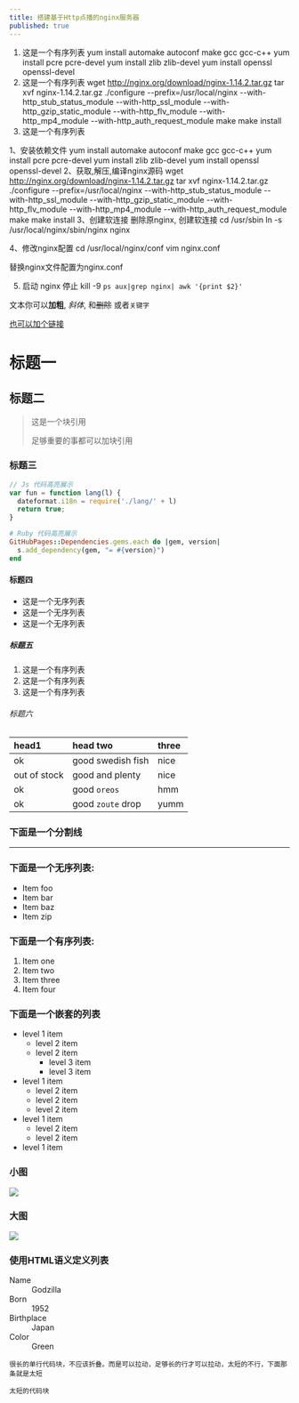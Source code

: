 ```yaml
---
title: 搭建基于Http点播的nginx服务器
published: true
---
```


1.  这是一个有序列表
    yum install automake autoconf make gcc gcc-c++
    yum install pcre pcre-devel
    yum install zlib zlib-devel
    yum install openssl openssl-devel
2.  这是一个有序列表
    wget http://nginx.org/download/nginx-1.14.2.tar.gz
    tar xvf nginx-1.14.2.tar.gz
    ./configure --prefix=/usr/local/nginx --with-http_stub_status_module --with-http_ssl_module --with-http_gzip_static_module --with-http_flv_module --with-http_mp4_module --with-http_auth_request_module
    make
    make install
3.  这是一个有序列表

1、安装依赖文件
yum install automake autoconf make gcc gcc-c++
yum install pcre pcre-devel
yum install zlib zlib-devel
yum install openssl openssl-devel
2、获取,解压,编译nginx源码
wget http://nginx.org/download/nginx-1.14.2.tar.gz
tar xvf nginx-1.14.2.tar.gz
./configure --prefix=/usr/local/nginx --with-http_stub_status_module --with-http_ssl_module --with-http_gzip_static_module --with-http_flv_module --with-http_mp4_module --with-http_auth_request_module
make
make install
3、创建软连接
删除原nginx, 创建软连接
cd /usr/sbin
ln -s /usr/local/nginx/sbin/nginx nginx 

4、修改nginx配置
cd /usr/local/nginx/conf
vim nginx.conf

替换nginx文件配置为nginx.conf

5. 启动
nginx
停止
kill -9 `ps aux|grep nginx| awk '{print $2}'`

文本你可以**加粗**, _斜体_, 和~~删除~~ 或者`关键字`

[也可以加个链接](www.baidu.com)

# [](#header-1)标题一

## [](#header-2)标题二

> 这是一个块引用
>
> 足够重要的事都可以加块引用

### [](#header-3)标题三

```js
// Js 代码高亮展示
var fun = function lang(l) {
  dateformat.i18n = require('./lang/' + l)
  return true;
}
```

```ruby
# Ruby 代码高亮展示
GitHubPages::Dependencies.gems.each do |gem, version|
  s.add_dependency(gem, "= #{version}")
end
```

#### [](#header-4)标题四

*   这是一个无序列表
*   这是一个无序列表
*   这是一个无序列表

##### [](#header-5)标题五

1.  这是一个有序列表
2.  这是一个有序列表
3.  这是一个有序列表

###### [](#header-6)标题六

| head1        | head two          | three |
|:-------------|:------------------|:------|
| ok           | good swedish fish | nice  |
| out of stock | good and plenty   | nice  |
| ok           | good `oreos`      | hmm   |
| ok           | good `zoute` drop | yumm  |

### 下面是一个分割线

* * *

### 下面是一个无序列表:

*   Item foo
*   Item bar
*   Item baz
*   Item zip

### 下面是一个有序列表:

1.  Item one
1.  Item two
1.  Item three
1.  Item four

### 下面是一个嵌套的列表

- level 1 item
  - level 2 item
  - level 2 item
    - level 3 item
    - level 3 item
- level 1 item
  - level 2 item
  - level 2 item
  - level 2 item
- level 1 item
  - level 2 item
  - level 2 item
- level 1 item

### 小图

![](https://assets-cdn.github.com/images/icons/emoji/octocat.png)

### 大图

![](https://guides.github.com/activities/hello-world/branching.png)


### 使用HTML语义定义列表

<dl>
<dt>Name</dt>
<dd>Godzilla</dd>
<dt>Born</dt>
<dd>1952</dd>
<dt>Birthplace</dt>
<dd>Japan</dd>
<dt>Color</dt>
<dd>Green</dd>
</dl>

```
很长的单行代码块，不应该折叠。而是可以拉动，足够长的行才可以拉动，太短的不行，下面那条就是太短
```

```
太短的代码块
```
